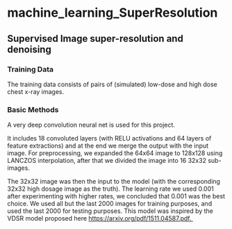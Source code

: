 # machine_learning_SuperResolution
## Supervised Image super-resolution and denoising

### Training Data
The training data consists of pairs of (simulated) low-dose and high dose chest x-ray images.

### Basic Methods
A very deep convolution neural net is used for this project.

It includes 18 convoluted layers (with RELU activations and 64 layers of feature extractions) and at the end we merge the output with the input image. For preprocessing, we expanded the 64x64 image to 128x128 using LANCZOS interpolation, after that we divided the image into 16 32x32 sub-images.

The 32x32 image was then the input to the model (with the corresponding 32x32 high dosage image as the truth). 
The learning rate we used 0.001 after experimenting with higher rates, we concluded that 0.001 was the best choice. 
We used all but the last 2000 images for training purposes, and used the last 2000 for testing purposes.
This model was inspired by the VDSR model proposed here https://arxiv.org/pdf/1511.04587.pdf. 
